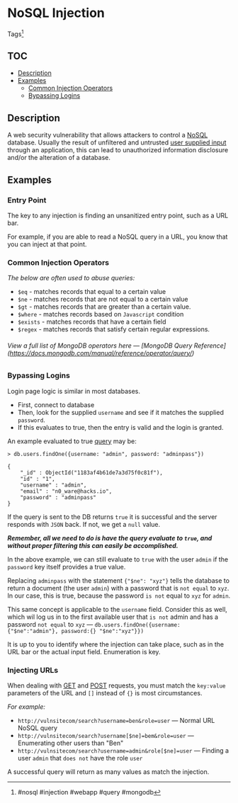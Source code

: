 # NoSQL Injection
Tags[^1]

[^1]: #nosql #injection #webapp #query  #mongodb

## TOC
- [Description](#Description)
- [Examples](#Examples)
	- [Common Injection Operators](#Common%20Injection%20Operators)
	- [Bypassing Logins](#Bypassing%20Logins)
## Description
A web security vulnerability that allows attackers to control a [NoSQL](../concepts/nosql.md) database. Usually the result of unfiltered and untrusted [user supplied input](../concepts/user_supplied_input.md) through an application, this can lead to unauthorized information disclosure and/or the alteration of a database.

## Examples

### Entry Point
The key to any injection is finding an unsanitized entry point, such as a URL bar.

For example, if you are able to read a NoSQL query in a URL, you know that you can inject at that point. 

### Common Injection Operators

*The below are often used to abuse queries:* 
- `$eq` - matches records that equal to a certain value
- `$ne` - matches records that are not equal to a certain value
- `$gt` - matches records that are greater than a certain value.
- `$where` - matches records based on `Javascript` condition
- `$exists` - matches records that have a certain field
- `$regex` - matches records that satisfy certain regular expressions.

###### View a full list of MongoDB operators here &mdash; [MongoDB Query Reference] (https://docs.mongodb.com/manual/reference/operator/query/)

### Bypassing Logins
Login page logic is similar in most databases. 
- First, connect to database
- Then, look for the supplied `username` and see if it matches the supplied `password`. 
- If this evaluates to true, then the entry is valid and the login is granted.

An example evaluated to true [query](../concepts/queries.md) may be:

```
> db.users.findOne({username: "admin", password: "adminpass"}) 

{ 
	"_id" : ObjectId("1183af4b61de7a3d75f0c81f"), 
	"id" : "1", 
	"username" : "admin", 
	"email" : "n0_ware@hacks.io", 
	"password" : "adminpass" 
}
```

If the query is sent to the DB returns `true` it is successful and the server responds with  `JSON` back. If not, we get a `null` value.

***Remember, all we need to do is have the query evaluate to `true`, and without proper filtering this can easily be accomplished.***

In the above example, we can still evaluate to `true` with the user `admin` if the `password` key itself provides a true value. 

Replacing `adminpass` with the statement `{"$ne": "xyz"}` tells the database to return a document (the user `admin`) with a password that is `not equal` to `xyz`. In our case, this is true, because the password `is not` equal to `xyz` for `admin`. 

This same concept is applicable to the `username` field. Consider this as well, which wil log us in to the first available user that `is not` admin and has a password `not equal` to `xyz` &mdash; `db.users.findOne({username:{"$ne":"admin"}, password:{} "$ne":"xyz"}})`

It is up to you to identify where the injection can take place, such as in the URL bar or the actual input field. Enumeration is key. 

### Injecting URLs
When dealing with [GET](../concepts/web_tech/GET.md) and [POST](../concepts/web_tech/POST.md) requests, you must match the `key:value` parameters of the URL and `[]` instead of `{}` is most circumstances. 

*For example:*
- `http://vulnsitecom/search?username=ben&role=user` &mdash; Normal URL NoSQL query
- `http://vulnsitecom/search?username[$ne]=bem&role=user` &mdash; Enumerating other users than "Ben"
- `http://vulnsitecom/search?username=admin&role[$ne]=user` &mdash; Finding a user `admin` that `does not` have the role `user`

A successful query will return as many values as match the injection. 
